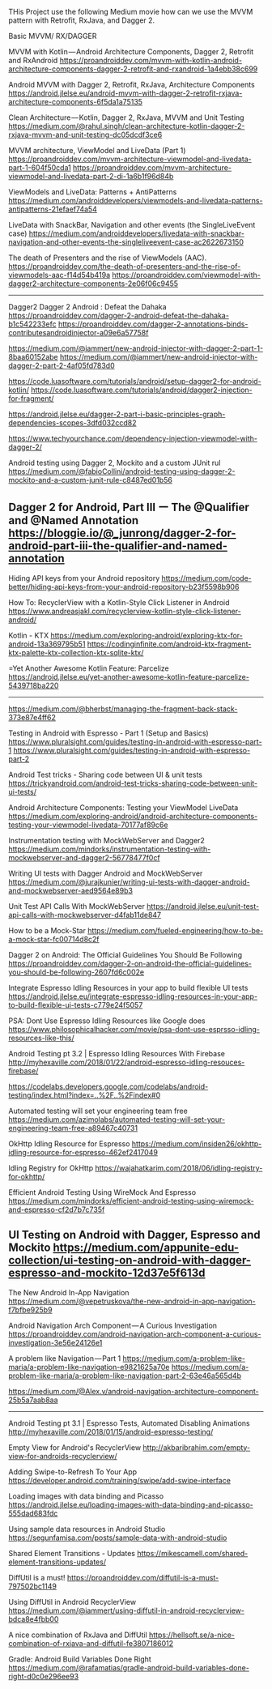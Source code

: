 THis Project use the following Medium movie
how can we use the MVVM pattern with Retrofit, RxJava, and Dagger 2.

Basic MVVM/ RX/DAGGER

MVVM with Kotlin — Android Architecture Components, Dagger 2, Retrofit and RxAndroid
https://proandroiddev.com/mvvm-with-kotlin-android-architecture-components-dagger-2-retrofit-and-rxandroid-1a4ebb38c699

Android MVVM with Dagger 2, Retrofit, RxJava, Architecture Components
https://android.jlelse.eu/android-mvvm-with-dagger-2-retrofit-rxjava-architecture-components-6f5da1a75135

Clean Architecture — Kotlin, Dagger 2, RxJava, MVVM and Unit Testing
https://medium.com/@rahul.singh/clean-architecture-kotlin-dagger-2-rxjava-mvvm-and-unit-testing-dc05dcdf3ce6

MVVM architecture, ViewModel and LiveData (Part 1)
https://proandroiddev.com/mvvm-architecture-viewmodel-and-livedata-part-1-604f50cda1
https://proandroiddev.com/mvvm-architecture-viewmodel-and-livedata-part-2-di-1a6b1f96d84b

ViewModels and LiveData: Patterns + AntiPatterns
https://medium.com/androiddevelopers/viewmodels-and-livedata-patterns-antipatterns-21efaef74a54

LiveData with SnackBar, Navigation and other events (the SingleLiveEvent case)
https://medium.com/androiddevelopers/livedata-with-snackbar-navigation-and-other-events-the-singleliveevent-case-ac2622673150

The death of Presenters and the rise of ViewModels (AAC).
https://proandroiddev.com/the-death-of-presenters-and-the-rise-of-viewmodels-aac-f14d54b419a
https://proandroiddev.com/viewmodel-with-dagger2-architecture-components-2e06f06c9455


-------------------------------------------------
Dagger2
Dagger 2 Android : Defeat the Dahaka
https://proandroiddev.com/dagger-2-android-defeat-the-dahaka-b1c542233efc
https://proandroiddev.com/dagger-2-annotations-binds-contributesandroidinjector-a09e6a57758f

https://medium.com/@iammert/new-android-injector-with-dagger-2-part-1-8baa60152abe
https://medium.com/@iammert/new-android-injector-with-dagger-2-part-2-4af05fd783d0

https://code.luasoftware.com/tutorials/android/setup-dagger2-for-android-kotlin/
https://code.luasoftware.com/tutorials/android/dagger2-injection-for-fragment/

https://android.jlelse.eu/dagger-2-part-i-basic-principles-graph-dependencies-scopes-3dfd032ccd82

https://www.techyourchance.com/dependency-injection-viewmodel-with-dagger-2/

Android testing using Dagger 2, Mockito and a custom JUnit rul
https://medium.com/@fabioCollini/android-testing-using-dagger-2-mockito-and-a-custom-junit-rule-c8487ed01b56

Dagger 2 for Android, Part III ー The @Qualifier and @Named Annotation
https://bloggie.io/@_junrong/dagger-2-for-android-part-iii-the-qualifier-and-named-annotation
-------------------------------------------------
Hiding API keys from your Android repository
https://medium.com/code-better/hiding-api-keys-from-your-android-repository-b23f5598b906

How To: RecyclerView with a Kotlin-Style Click Listener in Android
https://www.andreasjakl.com/recyclerview-kotlin-style-click-listener-android/

Kotlin - KTX
https://medium.com/exploring-android/exploring-ktx-for-android-13a369795b51
https://codinginfinite.com/android-ktx-fragment-ktx-palette-ktx-collection-ktx-sqlite-ktx/

=Yet Another Awesome Kotlin Feature: Parcelize
https://android.jlelse.eu/yet-another-awesome-kotlin-feature-parcelize-5439718ba220

-------------------------
https://medium.com/@bherbst/managing-the-fragment-back-stack-373e87e4ff62

Testing in Android with Espresso - Part 1 (Setup and Basics)
https://www.pluralsight.com/guides/testing-in-android-with-espresso-part-1
https://www.pluralsight.com/guides/testing-in-android-with-espresso-part-2

Android Test tricks - Sharing code between UI & unit tests
https://trickyandroid.com/android-test-tricks-sharing-code-between-unit-ui-tests/

Android Architecture Components: Testing your ViewModel LiveData
https://medium.com/exploring-android/android-architecture-components-testing-your-viewmodel-livedata-70177af89c6e

Instrumentation testing with MockWebServer and Dagger2
https://medium.com/mindorks/instrumentation-testing-with-mockwebserver-and-dagger2-56778477f0cf

Writing UI tests with Dagger Android and MockWebServer
https://medium.com/@jurajkunier/writing-ui-tests-with-dagger-android-and-mockwebserver-aed9564e89b3

Unit Test API Calls With MockWebServer
https://android.jlelse.eu/unit-test-api-calls-with-mockwebserver-d4fab11de847

How to be a Mock-Star
https://medium.com/fueled-engineering/how-to-be-a-mock-star-fc00714d8c2f

Dagger 2 on Android: The Official Guidelines You Should Be Following
https://proandroiddev.com/dagger-2-on-android-the-official-guidelines-you-should-be-following-2607fd6c002e

Integrate Espresso Idling Resources in your app to build flexible UI tests
https://android.jlelse.eu/integrate-espresso-idling-resources-in-your-app-to-build-flexible-ui-tests-c779e24f5057
        
PSA: Dont Use Espresso Idling Resources like Google does
https://www.philosophicalhacker.com/movie/psa-dont-use-esprsso-idling-resources-like-this/

Android Testing pt 3.2 | Espresso Idling Resources With Firebase
http://myhexaville.com/2018/01/22/android-espresso-idling-resouces-firebase/

https://codelabs.developers.google.com/codelabs/android-testing/index.html?index=..%2F..%2Findex#0

Automated testing will set your engineering team free
https://medium.com/azimolabs/automated-testing-will-set-your-engineering-team-free-a89467c40731

OkHttp Idling Resource for Espresso
https://medium.com/insiden26/okhttp-idling-resource-for-espresso-462ef2417049

Idling Registry for OkHttp
https://wajahatkarim.com/2018/06/idling-registry-for-okhttp/

Efficient Android Testing Using WireMock And Espresso
https://medium.com/mindorks/efficient-android-testing-using-wiremock-and-espresso-cf2d7b7c735f

UI Testing on Android with Dagger, Espresso and Mockito
https://medium.com/appunite-edu-collection/ui-testing-on-android-with-dagger-espresso-and-mockito-12d37e5f613d
-------------------------
The New Android In-App Navigation
https://medium.com/@vepetruskova/the-new-android-in-app-navigation-f7bfbe925b9

Android Navigation Arch Component — A Curious Investigation
https://proandroiddev.com/android-navigation-arch-component-a-curious-investigation-3e56e24126e1

A problem like Navigation — Part 1
https://medium.com/a-problem-like-maria/a-problem-like-navigation-e9821625a70e
https://medium.com/a-problem-like-maria/a-problem-like-navigation-part-2-63e46a565d4b

https://medium.com/@Alex.v/android-navigation-architecture-component-25b5a7aab8aa

------------------------
Android Testing pt 3.1 | Espresso Tests, Automated Disabling Animations
http://myhexaville.com/2018/01/15/android-espresso-testing/

Empty View for Android's RecyclerView
http://akbaribrahim.com/empty-view-for-androids-recyclerview/

Adding Swipe-to-Refresh To Your App
https://developer.android.com/training/swipe/add-swipe-interface

Loading images with data binding and Picasso
https://android.jlelse.eu/loading-images-with-data-binding-and-picasso-555dad683fdc

Using sample data resources in Android Studio
https://segunfamisa.com/posts/sample-data-with-android-studio

Shared Element Transitions - Updates
https://mikescamell.com/shared-element-transitions-updates/

DiffUtil is a must!
https://proandroiddev.com/diffutil-is-a-must-797502bc1149

Using DiffUtil in Android RecyclerView
https://medium.com/@iammert/using-diffutil-in-android-recyclerview-bdca8e4fbb00

A nice combination of RxJava and DiffUtil
https://hellsoft.se/a-nice-combination-of-rxjava-and-diffutil-fe3807186012

Gradle: Android Build Variables Done Right
https://medium.com/@rafamatias/gradle-android-build-variables-done-right-d0c0e296ee93